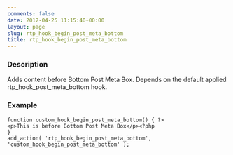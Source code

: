 ```yaml
---
comments: false
date: 2012-04-25 11:15:40+00:00
layout: page
slug: rtp_hook_begin_post_meta_bottom
title: rtp_hook_begin_post_meta_bottom
---
```


### Description


Adds content before Bottom Post Meta Box. Depends on the default applied rtp_hook_post_meta_bottom hook.


### Example



    
    function custom_hook_begin_post_meta_bottom() { ?>
    <p>This is before Bottom Post Meta Box</p><?php
    }
    add_action( 'rtp_hook_begin_post_meta_bottom', 'custom_hook_begin_post_meta_bottom' );
